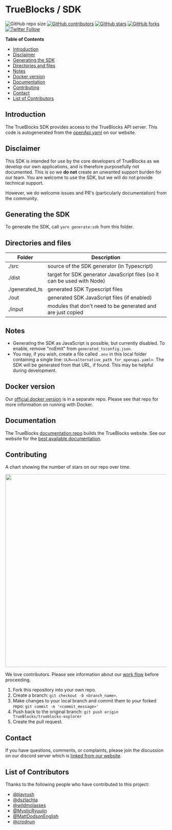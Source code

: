 <!-- markdownlint-disable MD033 MD036 MD041 -->
<h1>TrueBlocks / SDK</h1>

![GitHub repo size](https://img.shields.io/github/repo-size/TrueBlocks/trueblocks-explorer)
[![GitHub contributors](https://img.shields.io/github/contributors/TrueBlocks/trueblocks-explorer)](https://github.com/TrueBlocks/trueblocks-explorer/contributors)
[![GitHub stars](https://img.shields.io/github/stars/TrueBlocks/trueblocks-explorer?style%3Dsocial)](https://github.com/TrueBlocks/trueblocks-explorer/stargazers)
[![GitHub forks](https://img.shields.io/github/forks/TrueBlocks/trueblocks-explorer?style=social)](https://github.com/TrueBlocks/trueblocks-explorer/network/members)
[![Twitter Follow](https://img.shields.io/twitter/follow/trueblocks?style=social)](https://twitter.com/trueblocks)

**Table of Contents**

- [Introduction](#introduction)
- [Disclaimer](#disclaimer)
- [Generating the SDK](#generating-the-sdk)
- [Directories and files](#directories-and-files)
- [Notes](#notes)
- [Docker version](#docker-version)
- [Documentation](#documentation)
- [Contributing](#contributing)
- [Contact](#contact)
- [List of Contributors](#list-of-contributors)

## Introduction

The TrueBlocks SDK provides access to the TrueBlocks API server. This code is autogenerated from the [openApi.yaml](https://github.com/TrueBlocks/trueblocks-core/blob/master/docs/content/api/openapi.yaml) on our website.

## Disclaimer

This SDK is intended for use by the core developers of TrueBlocks as we develop our own applications, and is therefore purposefully not documented. This is so we **do not** create an unwanted support burden for our team. You are welcome to use the SDK, but we will do not provide technical support.

However, we do welcome issues and PR's (particularly documentation) from the community.

## Generating the SDK

To generate the SDK, call `yarn generate:sdk` from this folder.

## Directories and files

| Folder         | Description                                                             |
| -------------- | ----------------------------------------------------------------------- |
| ./src          | source of the SDK generator (in Typescript)                             |
| ./dist         | target for SDK generator JavaScript files (so it can be used with Node) |
| ./generated_ts | generated SDK Typescript files                                          |
| ./out          | generated SDK JavaScript files (if enabled)                             |
| ./input        | modules that don't need to be generated and are just copied             |

## Notes

- Generating the SDK as JavaScript is possible, but currently disabled. To enable, remove "noEmit" from `generated_tsconfig.json`.
- You may, if you wish, create a file called `.env` in this local folder containing a single line: `ULR=<alternative_path_for_openapi.yaml>`. The SDK will be generated from that URL, if found. This may be helpful during development.


## Docker version

Our [official docker version](https://github.com/TrueBlocks/trueblocks-docker) is in a separate repo. Please see that repo for more information on running with Docker.

## Documentation

The TrueBlocks [documentation repo](https://github.com/TrueBlocks/trueblocks-docs) builds the TrueBlocks website. See our website for the [best available documentation](https://trueblocks.io/).

## Contributing

A chart showing the number of stars on our repo over time.

<img width="600px" src="https://starchart.cc/TrueBlocks/trueblocks-explorer.svg">

We love contributors. Please see information about our [work flow](https://github.com/TrueBlocks/trueblocks-explorer/blob/develop/docs/BRANCHING.md) before proceeding.

1. Fork this repository into your own repo.
2. Create a branch: `git checkout -b <branch_name>`.
3. Make changes to your local branch and commit them to your forked repo: `git commit -m '<commit_message>'`
4. Push back to the original branch: `git push origin TrueBlocks/trueblocks-explorer`
5. Create the pull request.

## Contact

If you have questions, comments, or complaints, please join the discussion on our discord server which is [linked from our website](https://trueblocks.io).

## List of Contributors

Thanks to the following people who have contributed to this project:

- [@tjayrush](https://github.com/tjayrush)
- [@dszlachta](https://github.com/dszlachta)
- [@wildmolasses](https://github.com/wildmolasses)
- [@MysticRyuujin](https://github.com/MysticRyuujin)
- [@MattDodsonEnglish](https://github.com/MattDodsonEnglish)
- [@crodnun](https://github.com/crodnun)

